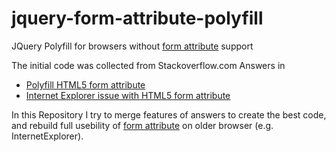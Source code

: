 # jquery-form-attribute-polyfill
JQuery Polyfill for browsers without [form attribute] support

The initial code was collected from Stackoverflow.com Answers in
- [Polyfill HTML5 form attribute]
- [Internet Explorer issue with HTML5 form attribute]


In this Repository I try to merge features of answers to create the best code,
and rebuild full usebility of [form attribute] on older browser (e.g. InternetExplorer).





[form attribute]: https://www.w3schools.com/tags/att_form.asp
[Polyfill HTML5 form attribute]: https://stackoverflow.com/a/26696165/2377961
[Internet Explorer issue with HTML5 form attribute]: https://stackoverflow.com/a/20658510/2377961
